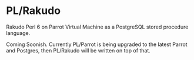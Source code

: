 # PL/Rakudo

Rakudo Perl 6 on Parrot Virtual Machine as a PostgreSQL stored procedure language.

Coming Soonish. Currently PL/Parrot is being upgraded to the latest Parrot and Postgres, then PL/Rakudo will be written on top of that.

